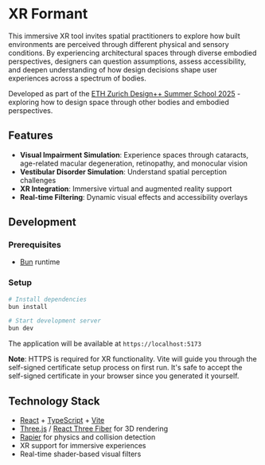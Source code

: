 # XR Formant

This immersive XR tool invites spatial practitioners to explore how built environments are perceived through different physical and sensory conditions. By experiencing architectural spaces through diverse embodied perspectives, designers can question assumptions, assess accessibility, and deepen understanding of how design decisions shape user experiences across a spectrum of bodies.

Developed as part of the [ETH Zurich Design++ Summer School 2025](https://designplusplus.ethz.eth/education/summer-school/summerschool2025.html) - exploring how to design space through other bodies and embodied perspectives.

## Features

- **Visual Impairment Simulation**: Experience spaces through cataracts, age-related macular degeneration, retinopathy, and monocular vision
- **Vestibular Disorder Simulation**: Understand spatial perception challenges
- **XR Integration**: Immersive virtual and augmented reality support
- **Real-time Filtering**: Dynamic visual effects and accessibility overlays

## Development

### Prerequisites

- [Bun](https://bun.sh/) runtime

### Setup

```bash
# Install dependencies
bun install

# Start development server
bun dev
```

The application will be available at `https://localhost:5173`

**Note**: HTTPS is required for XR functionality. Vite will guide you through the self-signed certificate setup process on first run. It's safe to accept the self-signed certificate in your browser since you generated it yourself.

## Technology Stack

- [React](https://react.dev/) + [TypeScript](https://www.typescriptlang.org/) + [Vite](https://vite.dev/)
- [Three.js](https://threejs.org/) / [React Three Fiber](https://docs.pmndrs.dev/react-three-fiber/getting-started/introduction) for 3D rendering
- [Rapier](https://rapier.rs/) for physics and collision detection
- XR support for immersive experiences
- Real-time shader-based visual filters
